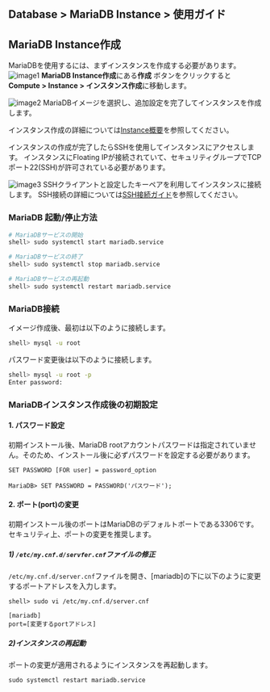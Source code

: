 ## Database > MariaDB Instance > 使用ガイド
## MariaDB Instance作成
MariaDBを使用するには、まずインスタンスを作成する必要があります。
![image1](http://static.toastoven.net/prod_mariadb_instance/image1.jpg)
**MariaDB Instance作成**にある**作成** ボタンをクリックすると**Compute > Instance > インスタンス作成**に移動します。

![image2](http://static.toastoven.net/prod_mariadb_instance/image2.jpg)
MariaDBイメージを選択し、追加設定を完了してインスタンスを作成します。

インスタンス作成の詳細については[Instance概要](https://docs.toast.com/ko/Compute/Instance/ko/overview/)を参照してください。

インスタンスの作成が完了したらSSHを使用してインスタンスにアクセスします。
インスタンスにFloating IPが接続されていて、セキュリティグループでTCPポート22(SSH)が許可されている必要があります。

![image3](http://static.toastoven.net/prod_mariadb_instance/image3.jpg)
SSHクライアントと設定したキーペアを利用してインスタンスに接続します。 
SSH接続の詳細については[SSH接続ガイド](https://docs.toast.com/ko/Compute/Instance/ko/overview/#linux)を参照してください。


### MariaDB 起動/停止方法

``` sh
# MariaDBサービスの開始
shell> sudo systemctl start mariadb.service

# MariaDBサービスの終了
shell> sudo systemctl stop mariadb.service

# MariaDBサービスの再起動
shell> sudo systemctl restart mariadb.service
```

### MariaDB接続

イメージ作成後、最初は以下のように接続します。

``` sh
shell> mysql -u root
```

パスワード変更後は以下のように接続します。

``` sh
shell> mysql -u root -p
Enter password:
```

### MariaDBインスタンス作成後の初期設定

#### 1\. パスワード設定

初期インストール後、MariaDB rootアカウントパスワードは指定されていません。そのため、インストール後に必ずパスワードを設定する必要があります。

```
SET PASSWORD [FOR user] = password_option

MariaDB> SET PASSWORD = PASSWORD('パスワード');
```

#### 2\. ポート\(port\)の変更

初期インストール後のポートはMariaDBのデフォルトポートである3306です。セキュリティ上、ポートの変更を推奨します。

##### 1) `/etc/my.cnf.d/servfer.cnf`ファイルの修正

`/etc/my.cnf.d/server.cnf`ファイルを開き、[mariadb]の下に以下のように変更するポートアドレスを入力します。

```
shell> sudo vi /etc/my.cnf.d/server.cnf
```

```
[mariadb]
port=[変更するportアドレス]
```

##### 2)インスタンスの再起動
ポートの変更が適用されるようにインスタンスを再起動します。
```
sudo systemctl restart mariadb.service
```
